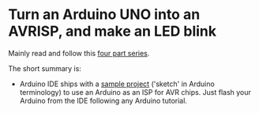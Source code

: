 # Turn an Arduino UNO into an AVRISP, and make an LED blink

Mainly read and follow this [four part series](https://hackaday.com/2010/10/23/avr-programming-introduction/).

The short summary is:

* Arduino IDE ships with a [sample project](./ArduinoISP/ArduinoISP.ino) ('sketch' in Arduino terminology) to use an Arduino as an ISP for AVR chips. Just flash your Arduino from the IDE following any Arduino tutorial.
